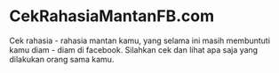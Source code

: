 # CekRahasiaMantanFB.com
Cek rahasia - rahasia mantan kamu, yang selama ini masih membuntuti kamu diam - diam di facebook. Silahkan cek dan lihat apa saja yang dilakukan orang sama kamu.
